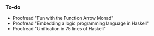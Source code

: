 ### To-do

- Proofread "Fun with the Function Arrow Monad"
- Proofread "Embedding a logic programming language in Haskell"
- Proofread "Unification in 75 lines of Haskell"
